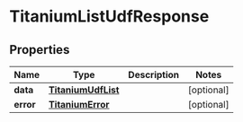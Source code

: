 

# TitaniumListUdfResponse


## Properties

| Name | Type | Description | Notes |
|------------ | ------------- | ------------- | -------------|
|**data** | [**TitaniumUdfList**](TitaniumUdfList.md) |  |  [optional] |
|**error** | [**TitaniumError**](TitaniumError.md) |  |  [optional] |



